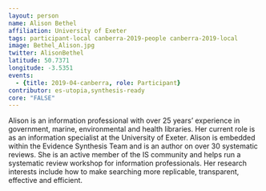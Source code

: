 ```yaml
---
layout: person
name: Alison Bethel
affiliation: University of Exeter
tags: participant-local canberra-2019-people canberra-2019-local
image: Bethel_Alison.jpg
twitter: AlisonBethel
latitude: 50.7371
longitude: -3.5351
events:
  - {title: 2019-04-canberra, role: Participant}
contributor: es-utopia,synthesis-ready
core: "FALSE"
---
```

Alison is an information professional with over 25 years’ experience in government, marine, environmental and health libraries. Her current role is as an information specialist at the University of Exeter. Alison is embedded within the Evidence Synthesis Team and is an author on over 30 systematic reviews. She is an active member of the IS community and helps run a systematic review workshop for information professionals. Her research interests include how to make searching more replicable, transparent, effective and efficient.